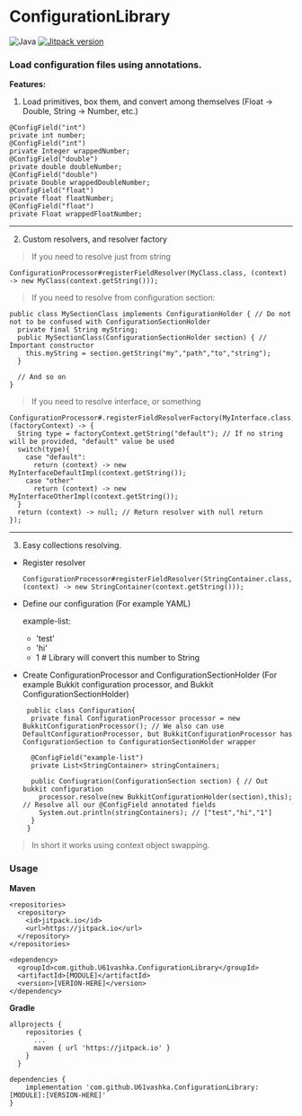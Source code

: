 # ConfigurationLibrary

![Java](https://img.shields.io/badge/Java-8%2B-brightgreen)
[![Jitpack version](https://jitpack.io/v/bivashy/ConfigurationLibrary.svg)](https://jitpack.io/#U61vashka/ConfigurationLibrary)

### Load configuration files using annotations.

**Features:**
1. Load primitives, box them, and convert among themselves (Float -> Double, String -> Number, etc.)
```
@ConfigField("int")
private int number;
@ConfigField("int")
private Integer wrappedNumber;
@ConfigField("double")
private double doubleNumber;
@ConfigField("double")
private Double wrappedDoubleNumber;
@ConfigField("float")
private float floatNumber;
@ConfigField("float")
private Float wrappedFloatNumber;
```
---
2. Custom resolvers, and resolver factory
> If you need to resolve just from string
```
ConfigurationProcessor#registerFieldResolver(MyClass.class, (context) -> new MyClass(context.getString()));
```
> If you need to resolve from configuration section:
```
public class MySectionClass implements ConfigurationHolder { // Do not not to be confused with ConfigurationSectionHolder 
  private final String myString;
  public MySectionClass(ConfigurationSectionHolder section) { // Important constructor
    this.myString = section.getString("my","path","to","string"); 
  }

  // And so on
}
```
> If you need to resolve interface, or something
```
ConfigurationProcessor#.registerFieldResolverFactory(MyInterface.class, (factoryContext) -> {
  String type = factoryContext.getString("default"); // If no string will be provided, "default" value be used
  switch(type){
    case "default":
      return (context) -> new MyInterfaceDefaultImpl(context.getString());
    case "other"
      return (context) -> new MyInterfaceOtherImpl(context.getString());
  }
  return (context) -> null; // Return resolver with null return
});
```
---
3. Easy collections resolving.
- Register resolver

  ```
  ConfigurationProcessor#registerFieldResolver(StringContainer.class,(context) -> new StringContainer(context.getString()));
  ```

- Define our configuration (For example YAML)

  example-list:
    - 'test'
    - 'hi'
    - 1 # Library will convert this number to String

- Create ConfigurationProcessor and ConfigurationSectionHolder (For example Bukkit configuration processor, and Bukkit ConfigurationSectionHolder)

  ```
   public class Configuration{
    private final ConfigurationProcessor processor = new BukkitConfigurationProcessor(); // We also can use DefaultConfigurationProcessor, but BukkitConfigurationProcessor has ConfigurationSection to ConfigurationSectionHolder wrapper
    
    @ConfigField("example-list")
    private List<StringContainer> stringContainers;

    public Confiugration(ConfigurationSection section) { // Out bukkit configuration
      processor.resolve(new BukkitConfigurationHolder(section),this); // Resolve all our @ConfigField annotated fields
      System.out.println(stringContainers); // ["test","hi","1"]
    }
   }
  ```
> In short it works using context object swapping.

### Usage
**Maven**
```
<repositories>
  <repository>
    <id>jitpack.io</id>
    <url>https://jitpack.io</url>
  </repository>
</repositories>

<dependency>
  <groupId>com.github.U61vashka.ConfigurationLibrary</groupId>
  <artifactId>[MODULE]</artifactId> 
  <version>[VERION-HERE]</version>
</dependency>
```
**Gradle**
```
allprojects {
    repositories {
      ...
      maven { url 'https://jitpack.io' }
    }
  }

dependencies {
    implementation 'com.github.U61vashka.ConfigurationLibrary:[MODULE]:[VERSION-HERE]'
}
```
    